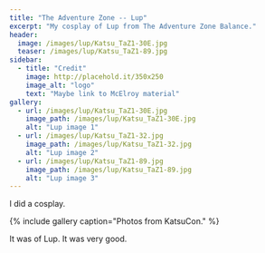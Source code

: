 ```yaml
---
title: "The Adventure Zone -- Lup"
excerpt: "My cosplay of Lup from The Adventure Zone Balance."
header:
  image: /images/lup/Katsu_TaZ1-30E.jpg
  teaser: /images/lup/Katsu_TaZ1-89.jpg
sidebar:
  - title: "Credit"
    image: http://placehold.it/350x250
    image_alt: "logo"
    text: "Maybe link to McElroy material"
gallery:
  - url: /images/lup/Katsu_TaZ1-30E.jpg
    image_path: /images/lup/Katsu_TaZ1-30E.jpg
    alt: "Lup image 1"
  - url: /images/lup/Katsu_TaZ1-32.jpg
    image_path: /images/lup/Katsu_TaZ1-32.jpg
    alt: "Lup image 2"
  - url: /images/lup/Katsu_TaZ1-89.jpg
    image_path: /images/lup/Katsu_TaZ1-89.jpg
    alt: "Lup image 3"
---
```


I did a cosplay.

{% include gallery caption="Photos from KatsuCon." %}

It was of Lup. It was very good.